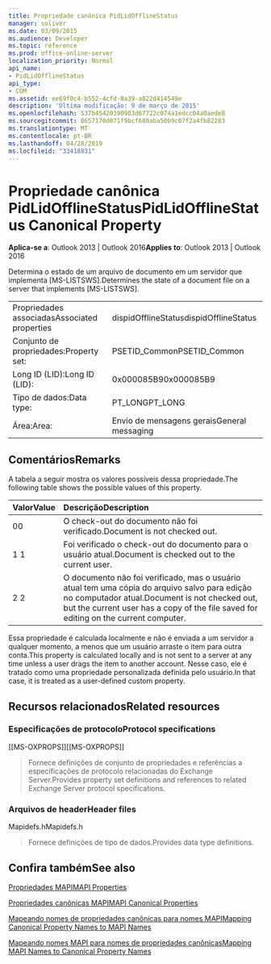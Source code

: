 ```yaml
---
title: Propriedade canônica PidLidOfflineStatus
manager: soliver
ms.date: 03/09/2015
ms.audience: Developer
ms.topic: reference
ms.prod: office-online-server
localization_priority: Normal
api_name:
- PidLidOfflineStatus
api_type:
- COM
ms.assetid: ee69f0c4-b552-4cfd-8a39-a822d414549e
description: 'Última modificação: 9 de março de 2015'
ms.openlocfilehash: 537b45420390903d67722c074a1edcc04a0aede8
ms.sourcegitcommit: 8657170d071f9bcf680aba50b9c07f2a4fb82283
ms.translationtype: MT
ms.contentlocale: pt-BR
ms.lasthandoff: 04/28/2019
ms.locfileid: "33418831"
---
```

# <a name="pidlidofflinestatus-canonical-property"></a><span data-ttu-id="c22a8-103">Propriedade canônica PidLidOfflineStatus</span><span class="sxs-lookup"><span data-stu-id="c22a8-103">PidLidOfflineStatus Canonical Property</span></span>

  
  
<span data-ttu-id="c22a8-104">**Aplica-se a**: Outlook 2013 | Outlook 2016</span><span class="sxs-lookup"><span data-stu-id="c22a8-104">**Applies to**: Outlook 2013 | Outlook 2016</span></span> 
  
<span data-ttu-id="c22a8-105">Determina o estado de um arquivo de documento em um servidor que implementa [MS-LISTSWS].</span><span class="sxs-lookup"><span data-stu-id="c22a8-105">Determines the state of a document file on a server that implements [MS-LISTSWS].</span></span>
  
|||
|:-----|:-----|
|<span data-ttu-id="c22a8-106">Propriedades associadas</span><span class="sxs-lookup"><span data-stu-id="c22a8-106">Associated properties</span></span>  <br/> |<span data-ttu-id="c22a8-107">dispidOfflineStatus</span><span class="sxs-lookup"><span data-stu-id="c22a8-107">dispidOfflineStatus</span></span>  <br/> |
|<span data-ttu-id="c22a8-108">Conjunto de propriedades:</span><span class="sxs-lookup"><span data-stu-id="c22a8-108">Property set:</span></span>  <br/> |<span data-ttu-id="c22a8-109">PSETID_Common</span><span class="sxs-lookup"><span data-stu-id="c22a8-109">PSETID_Common</span></span>  <br/> |
|<span data-ttu-id="c22a8-110">Long ID (LID):</span><span class="sxs-lookup"><span data-stu-id="c22a8-110">Long ID (LID):</span></span>  <br/> |<span data-ttu-id="c22a8-111">0x000085B9</span><span class="sxs-lookup"><span data-stu-id="c22a8-111">0x000085B9</span></span>  <br/> |
|<span data-ttu-id="c22a8-112">Tipo de dados:</span><span class="sxs-lookup"><span data-stu-id="c22a8-112">Data type:</span></span>  <br/> |<span data-ttu-id="c22a8-113">PT_LONG</span><span class="sxs-lookup"><span data-stu-id="c22a8-113">PT_LONG</span></span>  <br/> |
|<span data-ttu-id="c22a8-114">Área:</span><span class="sxs-lookup"><span data-stu-id="c22a8-114">Area:</span></span>  <br/> |<span data-ttu-id="c22a8-115">Envio de mensagens gerais</span><span class="sxs-lookup"><span data-stu-id="c22a8-115">General messaging</span></span>  <br/> |
   
## <a name="remarks"></a><span data-ttu-id="c22a8-116">Comentários</span><span class="sxs-lookup"><span data-stu-id="c22a8-116">Remarks</span></span>

<span data-ttu-id="c22a8-117">A tabela a seguir mostra os valores possíveis dessa propriedade.</span><span class="sxs-lookup"><span data-stu-id="c22a8-117">The following table shows the possible values of this property.</span></span>
  
|<span data-ttu-id="c22a8-118">**Valor**</span><span class="sxs-lookup"><span data-stu-id="c22a8-118">**Value**</span></span>|<span data-ttu-id="c22a8-119">**Descrição**</span><span class="sxs-lookup"><span data-stu-id="c22a8-119">**Description**</span></span>|
|:-----|:-----|
|<span data-ttu-id="c22a8-120">0</span><span class="sxs-lookup"><span data-stu-id="c22a8-120">0</span></span>  <br/> |<span data-ttu-id="c22a8-121">O check-out do documento não foi verificado.</span><span class="sxs-lookup"><span data-stu-id="c22a8-121">Document is not checked out.</span></span>  <br/> |
|<span data-ttu-id="c22a8-122">1 </span><span class="sxs-lookup"><span data-stu-id="c22a8-122">1</span></span>  <br/> |<span data-ttu-id="c22a8-123">Foi verificado o check-out do documento para o usuário atual.</span><span class="sxs-lookup"><span data-stu-id="c22a8-123">Document is checked out to the current user.</span></span>  <br/> |
|<span data-ttu-id="c22a8-124">2 </span><span class="sxs-lookup"><span data-stu-id="c22a8-124">2</span></span>  <br/> |<span data-ttu-id="c22a8-125">O documento não foi verificado, mas o usuário atual tem uma cópia do arquivo salvo para edição no computador atual.</span><span class="sxs-lookup"><span data-stu-id="c22a8-125">Document is not checked out, but the current user has a copy of the file saved for editing on the current computer.</span></span>  <br/> |
   
<span data-ttu-id="c22a8-126">Essa propriedade é calculada localmente e não é enviada a um servidor a qualquer momento, a menos que um usuário arraste o item para outra conta.</span><span class="sxs-lookup"><span data-stu-id="c22a8-126">This property is calculated locally and is not sent to a server at any time unless a user drags the item to another account.</span></span> <span data-ttu-id="c22a8-127">Nesse caso, ele é tratado como uma propriedade personalizada definida pelo usuário.</span><span class="sxs-lookup"><span data-stu-id="c22a8-127">In that case, it is treated as a user-defined custom property.</span></span>
  
## <a name="related-resources"></a><span data-ttu-id="c22a8-128">Recursos relacionados</span><span class="sxs-lookup"><span data-stu-id="c22a8-128">Related resources</span></span>

### <a name="protocol-specifications"></a><span data-ttu-id="c22a8-129">Especificações de protocolo</span><span class="sxs-lookup"><span data-stu-id="c22a8-129">Protocol specifications</span></span>

<span data-ttu-id="c22a8-130">[[MS-OXPROPS]]</span><span class="sxs-lookup"><span data-stu-id="c22a8-130">[[MS-OXPROPS]]</span></span> 
  
> <span data-ttu-id="c22a8-131">Fornece definições de conjunto de propriedades e referências a especificações de protocolo relacionadas do Exchange Server.</span><span class="sxs-lookup"><span data-stu-id="c22a8-131">Provides property set definitions and references to related Exchange Server protocol specifications.</span></span>
    
### <a name="header-files"></a><span data-ttu-id="c22a8-132">Arquivos de header</span><span class="sxs-lookup"><span data-stu-id="c22a8-132">Header files</span></span>

<span data-ttu-id="c22a8-133">Mapidefs.h</span><span class="sxs-lookup"><span data-stu-id="c22a8-133">Mapidefs.h</span></span>
  
> <span data-ttu-id="c22a8-134">Fornece definições de tipo de dados.</span><span class="sxs-lookup"><span data-stu-id="c22a8-134">Provides data type definitions.</span></span>
    
## <a name="see-also"></a><span data-ttu-id="c22a8-135">Confira também</span><span class="sxs-lookup"><span data-stu-id="c22a8-135">See also</span></span>



[<span data-ttu-id="c22a8-136">Propriedades MAPI</span><span class="sxs-lookup"><span data-stu-id="c22a8-136">MAPI Properties</span></span>](mapi-properties.md)
  
[<span data-ttu-id="c22a8-137">Propriedades canônicas MAPI</span><span class="sxs-lookup"><span data-stu-id="c22a8-137">MAPI Canonical Properties</span></span>](mapi-canonical-properties.md)
  
[<span data-ttu-id="c22a8-138">Mapeando nomes de propriedades canônicas para nomes MAPI</span><span class="sxs-lookup"><span data-stu-id="c22a8-138">Mapping Canonical Property Names to MAPI Names</span></span>](mapping-canonical-property-names-to-mapi-names.md)
  
[<span data-ttu-id="c22a8-139">Mapeando nomes MAPI para nomes de propriedades canônicas</span><span class="sxs-lookup"><span data-stu-id="c22a8-139">Mapping MAPI Names to Canonical Property Names</span></span>](mapping-mapi-names-to-canonical-property-names.md)

